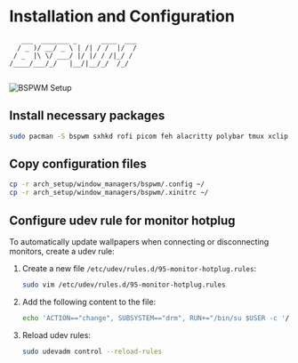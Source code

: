 # Installation and Configuration

```textile
   ___  _______ _      ____  ___
  / _ )/ __/ _ \ | /| / /  |/  /
 / _  |\ \/ ___/ |/ |/ / /|_/ / 
/____/___/_/   |__/|__/_/  /_/  
                                
```

![BSPWM Setup](demo.png)

## Install necessary packages

```bash
sudo pacman -S bspwm sxhkd rofi picom feh alacritty polybar tmux xclip ttf-font-awesome
```

## Copy configuration files

```bash
cp -r arch_setup/window_managers/bspwm/.config ~/
cp -r arch_setup/window_managers/bspwm/.xinitrc ~/
```

## Configure udev rule for monitor hotplug

To automatically update wallpapers when connecting or disconnecting monitors, create a udev rule:

1. Create a new file `/etc/udev/rules.d/95-monitor-hotplug.rules`:

   ```bash
   sudo vim /etc/udev/rules.d/95-monitor-hotplug.rules
   ```

2. Add the following content to the file:

   ```bash
   echo 'ACTION=="change", SUBSYSTEM=="drm", RUN+="/bin/su $USER -c '/home/$USER/library/system/configs/arch_setup/scripts/wallpaper_randomizer.sh'"' | sudo tee /etc/udev/rules.d/95-monitor-hotplug.rules
   ```

3. Reload udev rules:

   ```bash
   sudo udevadm control --reload-rules
   ```
